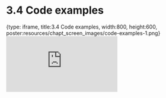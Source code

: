 # 3.4 Code examples
 
{type: iframe, title:3.4 Code examples, width:800, height:600, poster:resources/chapt_screen_images/code-examples-1.png}
![](https://sayumiyork.github.io/miniCURE-16S_Test/code-examples-1.html)
 

 
